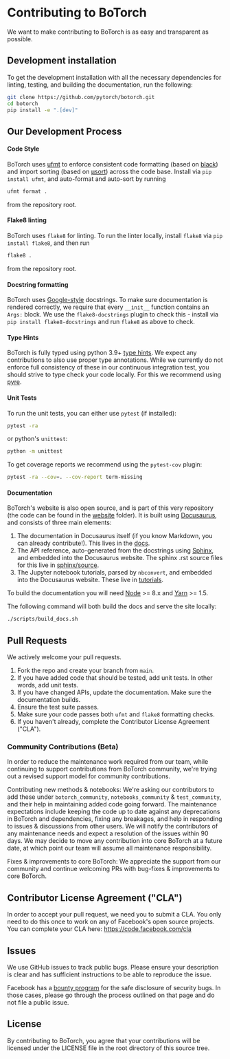 # Contributing to BoTorch

We want to make contributing to BoTorch is as easy and transparent as possible.

## Development installation

To get the development installation with all the necessary dependencies for
linting, testing, and building the documentation, run the following:

```bash
git clone https://github.com/pytorch/botorch.git
cd botorch
pip install -e ".[dev]"
```

## Our Development Process

#### Code Style

BoTorch uses [ufmt](https://github.com/omnilib/ufmt) to enforce consistent code
formatting (based on [black](https://github.com/ambv/black)) and import sorting
(based on [µsort](https://github.com/facebook/usort)) across the code base.
Install via `pip install ufmt`, and auto-format and auto-sort by running

```bash
ufmt format .
```

from the repository root.

#### Flake8 linting

BoTorch uses `flake8` for linting. To run the linter locally, install `flake8`
via `pip install flake8`, and then run

```bash
flake8 .
```

from the repository root.

#### Docstring formatting

BoTorch uses
[Google-style](https://sphinxcontrib-napoleon.readthedocs.io/en/latest/example_google.html)
docstrings. To make sure documentation is rendered correctly, we require that
every `__init__` function contains an `Args:` block. We use the
`flake8-docstrings` plugin to check this - install via
`pip install flake8-docstrings` and run `flake8` as above to check.

#### Type Hints

BoTorch is fully typed using python 3.9+
[type hints](https://www.python.org/dev/peps/pep-0484/). We expect any
contributions to also use proper type annotations. While we currently do not
enforce full consistency of these in our continuous integration test, you should
strive to type check your code locally. For this we recommend using
[pyre](https://pyre-check.org/).

#### Unit Tests

To run the unit tests, you can either use `pytest` (if installed):

```bash
pytest -ra
```

or python's `unittest`:

```bash
python -m unittest
```

To get coverage reports we recommend using the `pytest-cov` plugin:

```bash
pytest -ra --cov=. --cov-report term-missing
```

#### Documentation

BoTorch's website is also open source, and is part of this very repository (the
code can be found in the [website](/website/) folder). It is built using
[Docusaurus](https://docusaurus.io/), and consists of three main elements:

1. The documentation in Docusaurus itself (if you know Markdown, you can already
   contribute!). This lives in the [docs](/docs/).
2. The API reference, auto-generated from the docstrings using
   [Sphinx](http://www.sphinx-doc.org), and embedded into the Docusaurus
   website. The sphinx .rst source files for this live in
   [sphinx/source](/sphinx/source/).
3. The Jupyter notebook tutorials, parsed by `nbconvert`, and embedded into the
   Docusaurus website. These live in [tutorials](/tutorials/).

To build the documentation you will need [Node](https://nodejs.org/en/) >= 8.x
and [Yarn](https://yarnpkg.com/en/) >= 1.5.

The following command will both build the docs and serve the site locally:

```bash
./scripts/build_docs.sh
```

## Pull Requests

We actively welcome your pull requests.

1. Fork the repo and create your branch from `main`.
2. If you have added code that should be tested, add unit tests. In other words,
   add unit tests.
3. If you have changed APIs, update the documentation. Make sure the
   documentation builds.
4. Ensure the test suite passes.
5. Make sure your code passes both `ufmt` and `flake8` formatting checks.
6. If you haven't already, complete the Contributor License Agreement ("CLA").

### Community Contributions (Beta)

In order to reduce the maintenance work required from our team, while continuing
to support contributions from BoTorch community, we're trying out a revised
support model for community contributions.

Contributing new methods & notebooks: We're asking our contributors to add these
under `botorch_community`, `notebooks_community` & `test_community`, and their
help in maintaining added code going forward. The maintenance expectations
include keeping the code up to date against any deprecations in BoTorch and
dependencies, fixing any breakages, and help in responding to issues &
discussions from other users. We will notify the contributors of any maintenance
needs and expect a resolution of the issues within 90 days. We may decide to
move any contribution into core BoTorch at a future date, at which point our
team will assume all maintenance responsibility.

Fixes & improvements to core BoTorch: We appreciate the support from our
community and continue welcoming PRs with bug-fixes & improvements to core
BoTorch.

## Contributor License Agreement ("CLA")

In order to accept your pull request, we need you to submit a CLA. You only need
to do this once to work on any of Facebook's open source projects. You can
complete your CLA here: <https://code.facebook.com/cla>

## Issues

We use GitHub issues to track public bugs. Please ensure your description is
clear and has sufficient instructions to be able to reproduce the issue.

Facebook has a [bounty program](https://www.facebook.com/whitehat/) for the safe
disclosure of security bugs. In those cases, please go through the process
outlined on that page and do not file a public issue.

## License

By contributing to BoTorch, you agree that your contributions will be licensed
under the LICENSE file in the root directory of this source tree.
